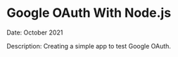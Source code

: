 # Google OAuth With Node.js

Date: October 2021

Description: Creating a simple app to test Google OAuth.

